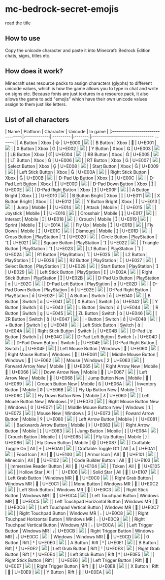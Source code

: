 # mc-bedrock-secret-emojis
read the title

## How to use
Copy the unicode character and paste it into Minecraft: Bedrock Edition chats, signs, titles etc.

## How does it work?
Minecraft uses resource packs to assign characters (glyphs) to different unicode values, which is how the game allows you to type in chat and write on signs etc. Because fonts are just textures in a resource pack, it also allows the game to add "emojis" which have their own unicode values assign to them just like letters.

## List of all characters

|               Name               |   Platform   | Character | Unicode |                In game                 |
|:--------------------------------:|:------------:|:---------:|:-------:|:------------------------------- ------:|
|             A Button             |    Xbox     |          |  U+E000 |            ![](./xbox-a.png)            |
|             B Button             |    Xbox     |          |  U+E001 |            ![](./xbox-b.png)            |
|             X Button             |    Xbox     |          |  U+E002 |            ![](./xbox-x.png)            |
|             Y Button             |    Xbox     |          |  U+E003 |            ![](./xbox-y.png)            |
|             LB Button            |    Xbox     |          |  U+E004 |            ![](./xbox-lb.png)           |
|             RB Button            |    Xbox     |          |  U+E005 |            ![](./xbox-rb.png)           |
|             LT Button            |    Xbox     |          |  U+E006 |            ![](./xbox-lt.png)           |
|             RT Button            |    Xbox     |          |  U+E007 |            ![](./xbox-rt.png)           |
|           Select Button          |    Xbox     |          |  U+E008 |          ![](./xbox-select.png)         |
|           Start Button           |    Xbox     |          |  U+E009 |          ![](./xbox-start.png)          |
|         Left Stick Button        |    Xbox     |          |  U+E00A |            ![](./xbox-ls.png)           |
|        Right Stick Button        |    Xbox     |          |  U+E00B |            ![](./xbox-rs.png)           |
|          D-Pad Up Button         |    Xbox     |          |  U+E00C |           ![](./xbox-d-up.png)          |
|         D-Pad Left Button        |    Xbox     |          |  U+E00D |          ![](./xbox-d-left.png)         |
|         D-Pad Down Button        |    Xbox     |          |  U+E00E |          ![](./xbox-d-down.png)         |
|        D-Pad Right Button        |    Xbox     |          |  U+E00F |         ![](./xbox-d-right.png)         |
|          A Button Bright         |    Xbox     |          |  U+E010 |         ![](./xbox-a-bright.png)        |
|          B Button Bright         |    Xbox     |          |  U+E011 |         ![](./xbox-b-bright.png)        |
|          X Button Bright         |    Xbox     |          |  U+E012 |         ![](./xbox-x-bright.png)        |
|          Y Button Bright         |    Xbox     |          |  U+E013 |         ![](./xbox-y-bright.png)        |
|               Jump               |    Mobile   |          |  U+E014 |             ![](./jump.png)             |
|              Attack              |    Mobile   |          |  U+E015 |            ![](./attack.png)            |
|             Joystick             |    Mobile   |          |  U+E016 |           ![](./joystick.png)           |
|             Crosshair            |    Mobile   |          |  U+E017 |           ![](./crosshair.png)          |
|             Interact             |    Mobile   |          |  U+E018 |            ![](./interact.png)          |
|              Crouch              |    Mobile   |          |  U+E019 |            ![](./crouch.png)            |
|              Sprint              |    Mobile   |          |  U+E01A |            ![](./sprint.png)            |
|              Fly Up              |    Mobile   |          |  U+E01B |            ![](./fly-up.png)            |
|             Fly Down             |    Mobile   |          |  U+E01C |           ![](./fly-down.png)           |
|             Dismount             |    Mobile   |          |  U+E01D |            ![](./dismount.png)           |
|           Cross Button           | PlayStation |          |  U+E020 |             ![](./ps-x.png)             |
|           Circle Button          | PlayStation |          |  U+E021 |             ![](./ps-o.png)             |
|           Square Button          | PlayStation |          |  U+E022 |           ![](./ps-square.png)          |
|          Triangle Button         | PlayStation |          |  U+E023 |          ![](./ps-triangle.png)         |
|             L1 Button            | PlayStation |          |  U+E024 |             ![](./ps-l1.png)            |
|             R1 Button            | PlayStation |          |  U+E025 |             ![](./ps-r1.png)            |
|             L2 Button            | PlayStation |          |  U+E026 |             ![](./ps-l2.png)            |
|             R2 Button            | PlayStation |          |  U+E027 |             ![](./ps-r2.png)            |
|           Select Button          | PlayStation |          |  U+E028 |           ![](./ps-select.png)          |
|           Start Button           | PlayStation |          |  U+E029 |           ![](./ps-start.png)           |
|         Left Stick Button        | PlayStation |          |  U+E02A |             ![](./ps-l3.png)            |
|        Right Stick Button        | PlayStation |          |  U+E02B |             ![](./ps-r3.png)            |
|          D-Pad Up Button         | PlayStation |          |  U+E02C |            ![](./ps-d-up.png)           |
|         D-Pad Left Button        | PlayStation |          |  U+E02D |           ![](./ps-d-left.png)          |
|         D-Pad Down Button        | PlayStation |          |  U+E02E |           ![](./ps-d-down.png)          |
|        D-Pad Right Button        | PlayStation |          |  U+E02F |          ![](./ps-d-right.png)          |
|             A Button             |   Switch    |          |  U+E040 |          ![](./nintendo-a.png)          |
|             B Button             |   Switch    |          |  U+E041 |          ![](./nintendo-b.png)          |
|             X Button             |   Switch    |          |  U+E042 |          ![](./nintendo-x.png)          |
|             Y Button             |   Switch    |          |  U+E043 |          ![](./nintendo-y.png)          |
|             L Button             |   Switch    |          |  U+E044 |          ![](./nintendo-l.png)          |
|             R Button             |   Switch    |          |  U+E045 |          ![](./nintendo-r.png)          |
|             ZL Button            |   Switch    |          |  U+E046 |          ![](./nintendo-zl.png)         |
|             ZR Button            |   Switch    |          |  U+E047 |          ![](./nintendo-zr.png)         |
|             - Button             |   Switch    |          |  U+E048 |        ![](./nintendo-minus.png)        |
|             + Button             |   Switch    |          |  U+E049 |         ![](./nintendo-plus.png)        |
|         Left Stick Button        |   Switch    |          |  U+E04A |          ![](./nintendo-ls.png)         |
|        Right Stick Button        |   Switch    |          |  U+E04B |          ![](./nintendo-rs.png)         |
|          D-Pad Up Button         |   Switch    |          |  U+E04C |         ![](./nintendo-d-up.png)        |
|         D-Pad Left Button        |   Switch    |          |  U+E04D |        ![](./nintendo-d-left.png)       |
|         D-Pad Down Button        |   Switch    |          |  U+E04E |        ![](./nintendo-d-down.png)       |
|        D-Pad Right Button        |   Switch    |          |  U+E04F |       ![](./nintendo-d-right.png)       |
|         Left Mouse Button        |   Windows   |          |  U+E060 |          ![](./left-mouse.png)          |
|        Right Mouse Button        |   Windows   |          |  U+E061 |          ![](./right-mouse.png)         |
|        Middle Mouse Button       |   Windows   |          |  U+E062 |         ![](./middle-mouse.png)         |
|               Mouse              |   Windows   |          |  U+E063 |             ![](./mouse.png)            |
|         Forward Arrow New        |    Mobile   |          |  U+E065 |        ![](./forward-arrow-new.png)     |
|          Right Arrow New         |    Mobile   |          |  U+E066 |         ![](./right-arrow-new.png)      |
|           Down Arrow New         |    Mobile   |          |  U+E067 |          ![](./down-arrow-new.png)      |
|           Left Arrow New         |    Mobile   |          |  U+E068 |          ![](./left-arrow-new.png)      |
|          Jump Button New         |    Mobile   |          |  U+E069 |          ![](./jump-button-new.png)     |
|         Crouch Button New        |    Mobile   |          |  U+E06A |        ![](./crouch-button-new.png)     |
|          Inventory Button        |    Mobile   |          |  U+E06B |         ![](./inventory-button.png)     |
|         Fly Up Button New        |    Mobile   |          |  U+E06C |        ![](./fly-up-button-new.png)     |
|        Fly Down Button New       |    Mobile   |          |  U+E06D |      ![](./fly-down-button-new.png)     |
|       Left Mouse Button New      |   Windows   |          |  U+E070 |         ![](./left-mouse-new.png)       |
|       Right Mouse Button New     |   Windows   |          |  U+E071 |        ![](./right-mouse-new.png)       |
|      Middle Mouse Button New     |   Windows   |          |  U+E072 |        ![](./middle-mouse-new.png)      |
|             Mouse New            |   Windows   |          |  U+E073 |           ![](./mouse-new.png)          |
|        Foward Arrow Button       |    Mobile   |          |  U+E080 |         ![](./forward-arrow.png)        |
|         Left Arrow Button        |    Mobile   |          |  U+E081 |          ![](./left-arrow.png)          |
|      Backwards Arrow Button      |    Mobile   |          |  U+E082 |          ![](./down-arrow.png)          |
|        Right Arrow Button        |    Mobile   |          |  U+E083 |          ![](./right-arrow.png)         |
|            Jump Button           |    Mobile   |          |  U+E084 |          ![](./jump-button.png)         |
|           Crouch Button          |    Mobile   |          |  U+E085 |         ![](./crouch-button.png)        |
|           Fly Up Button          |    Mobile   |          |  U+E086 |         ![](./fly-up-button.png)        |
|          Fly Down Button         |    Mobile   |          |  U+E087 |        ![](./fly-down-button.png)       |
|        Craftable Toggle On       |     All     |          |  U+E0A0 |         ![](./craftable-on.png)         |
|       Craftable Toggle Off       |     All     |          |  U+E0A1 |         ![](./craftable-off.png)        |
|             Food Icon            |     All     |          |  U+E100 |             ![](./food.png)             |
|            Armor Icon            |     All     |          |  U+E101 |            ![](./armour.png)            |
|             Minecoin             |     All     |          |  U+E102 |           ![](./minecoin.png)           |
|        Code Builder Button       |     All     |          |  U+E103 |         ![](./code-builder.png)         |
|      Immersive Reader Button     |     All     |          |  U+E104 |    ![](./immersive-reader-button.png)   |
|               Token              |     All     |          |  U+E105 |             ![](./token.png)            |
|            Hollow Star           |     All     |          |  U+E106 |          ![](./hollow-star.png)         |
|             Solid Star           |     All     |          |  U+E107 |          ![](./solid-star.png)          |
|         Left Grab Button         |  Windows MR |          |  U+E0C0 |             ![](./mr-lg.png)            |
|         Right Grab Button        |  Windows MR |          |  U+E0C1 |             ![](./mr-rg.png)            |
|            Menu Button           |  Windows MR |          |  U+E0C2 |            ![](./mr-menu.png)           |
|         Left Stick Button        |  Windows MR |          |  U+E0C3 |             ![](./mr-ls.png)            |
|        Right Stick Button        |  Windows MR |          |  U+E0C4 |             ![](./mr-rs.png)            |
|       Left Touchpad Button       |  Windows MR |          |  U+E0C5 |       ![](./mr-left-touchpad.png)       |
|  Left Touchpad Horizontal Button |  Windows MR |          |  U+E0C6 |  ![](./mr-left-touchpad-horizontal.png) |
|   Left Touchpad Vertical Button  |  Windows MR |          |  U+E0C7 |   ![](./mr-left-touchpad-vertical.png)  |
|       Right Touchpad Button      |  Windows MR |          |  U+E0C8 |       ![](./mr-right-touchpad.png)      |
| Right Touchpad Horizontal Button |  Windows MR |          |  U+E0C9 | ![](./mr-right-touchpad-horizontal.png) |
|  Right Touchpad Vertical Button  |  Windows MR |          |  U+E0CA |  ![](./mr-right-touchpad-vertical.png)  |
|        Left Trigger Button       |  Windows MR |          |  U+E0CB |             ![](./mr-lt.png)            |
|       Right Trigger Button       |  Windows MR |          |  U+E0CC |             ![](./mr-rt.png)            |
|              Windows             |  Windows MR |          |  U+E0CD |          ![](./mr-windows.png)          |
|             0 Button             |     Rift    |          |  U+E0E0 |           ![](./rift-zero.png)          |
|             A Button             |     Rift    |          |  U+E0E1 |            ![](./rift-a.png)            |
|             B Button             |     Rift    |          |  U+E0E2 |            ![](./rift-b.png)            |
|         Left Grab Button         |     Rift    |          |  U+E0E3 |             ![](rift-lg.png)            |
|         Right Grab Button        |     Rift    |          |  U+E0E4 |             ![](rift-rg.png)            |
|         Left Stick Button        |     Rift    |          |  U+E0E5 |            ![](./rift-ls.png)           |
|        Right Stick Button        |     Rift    |          |  U+E0E6 |            ![](./rift-rs.png)           |
|        Left Trigger Button       |     Rift    |          |  U+E0E7 |            ![](./rift-lt.png)           |
|       Right Trigger Button       |     Rift    |          |  U+E0E8 |            ![](./rift-rt.png)           |
|             X Button             |     Rift    |          |  U+E0E9 |            ![](./rift-x.png)            |
|             Y Button             |     Rift    |          |  U+E0EA |            ![](./rift-y.png)            |
